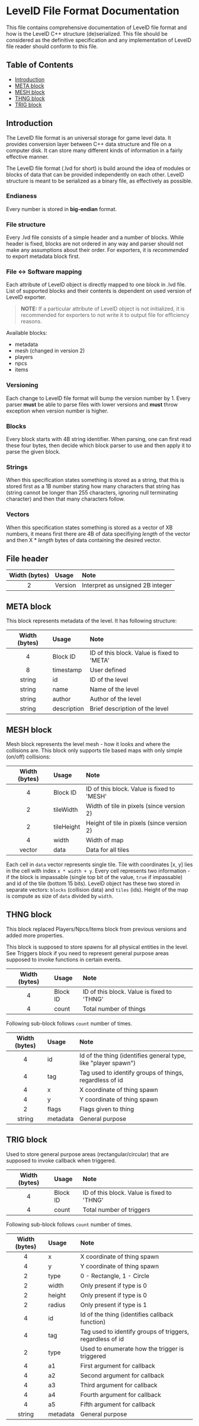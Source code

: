 # LevelD File Format Documentation

This file contains comprehensive documentation of LevelD file format and how is the LevelD C++ structure (de)serialized. This file should be considered as the definitive specification and any implementation of LevelD file reader should conform to this file.

## Table of Contents

 * [Introduction](#introduction)
 * [META block](#meta-block)
 * [MESH block](#mesh-block)
 * [THNG block](#thng-block)
 * [TRIG block](#trig-block)

## Introduction

The LevelD file format is an universal storage for game level data. It provides conversion layer between C++ data structure and file on a computer disk. It can store many different kinds of information in a fairly effective manner.

The LevelD file format (.lvd for short) is build around the idea of modules or blocks of data that can be provided independently on each other. LevelD structure is meant to be serialized as a binary file, as effectively as possible.

### Endianess

Every number is stored in **big-endian** format.

### File structure

Every .lvd file consists of a simple header and a number of blocks. While header is fixed, blocks are not ordered in any way and parser should not make any assumptions about their order. For exporters, it is _recommended_ to export metadata block first.

### File <-> Software mapping

Each attribute of LevelD object is directly mapped to one block in .lvd file. List of supported blocks and their contents is dependent on used version of LevelD exporter.

 > **NOTE:** If a particular attribute of LevelD object is not initialized, it is recommended for exporters to not write it to output file for efficiency reasons.

Available blocks:

 * metadata
 * mesh (changed in version 2)
 * players
 * npcs
 * items

### Versioning

Each change to LevelD file format will bump the version number by 1. Every parser **must** be able to parse files with lower versions and **must** throw exception when version number is higher.

### Blocks

Every block starts with 4B string identifier. When parsing, one can first read these four bytes, then decide which block parser to use and then apply it to parse the given block.

### Strings

When this specification states something is stored as a string, that this is stored first as a 1B number stating how many characters that string has (string cannot be longer than 255 characters, ignoring null terminating character) and then that many characters follow.

### Vectors

When this specification states something is stored as a vector of XB numbers, it means first there are 4B of data specifiying *length* of the vector and then X * *length* bytes of data containing the desired vector.

## File header

| Width (bytes) | Usage   | Note |
| :-----------: | :----   | :--- |
| 2             | Version | Interpret as unsigned 2B integer |

## META block

This block represents metadata of the level. It has following structure:

| Width (bytes) | Usage | Note |
| :-----------: | :---- | :--- |
| 4             | Block ID    | ID of this block. Value is fixed to 'META' |
| 8             | timestamp | User defined |
| string        | id    | ID of the level |
| string        | name  | Name of the level |
| string        | author | Author of the level |
| string        | description | Brief description of the level |

## MESH block

Mesh block represents the level mesh - how it looks and where the collisions are. This block only supports tile based maps with only simple (on/off) collisions:

| Width (bytes) | Usage | Note |
| :-----------: | :---- | :--- |
| 4             | Block ID    | ID of this block. Value is fixed to 'MESH' |
| 2             | tileWidth | Width of tile in pixels (since version 2) |
| 2             | tileHeight | Height of tile in pixels (since version 2) |
| 4             | width | Width of map |
| vector        | data | Data for all tiles |

Each cell in `data` vector represents single tile. Tile with coordinates [x, y] lies in the cell with index `x * width + y`. Every cell represents two information - if the block is impassable (single top bit of the value, `true` if impassable) and id of the tile (bottom 15 bits). LevelD object has these two stored in separate vectors: `blocks` (collision data) and `tiles` (ids). Height of the map is compute as size of `data` divided by `width`.

## THNG block

This block replaced Players/Npcs/Items block from previous versions and added more properties.

This block is supposed to store spawns for all physical entities in the level. See Triggers block if you need to represent general purpose areas supposed to invoke functions in certain events.

| Width (bytes) | Usage | Note |
| :-----------: | :---- | :--- |
| 4             | Block ID    | ID of this block. Value is fixed to 'THNG' |
| 4             | count | Total number of things |

Following sub-block follows `count` number of times.

| Width (bytes) | Usage | Note |
| :-----------: | :---- | :--- |
| 4             | id | Id of the thing (identifies general type, like "player spawn") |
| 4             | tag | Tag used to identify groups of things, regardless of id |
| 4             | x  | X coordinate of thing spawn |
| 4             | y  | Y coordinate of thing spawn |
| 2             | flags  | Flags given to thing |
| string		| metadata | General purpose |

## TRIG block

Used to store general purpose areas (rectangular/circular) that are supposed to invoke callback when triggered.

| Width (bytes) | Usage | Note |
| :-----------: | :---- | :--- |
| 4             | Block ID    | ID of this block. Value is fixed to 'THNG' |
| 4             | count | Total number of triggers |

Following sub-block follows `count` number of times.

| Width (bytes) | Usage | Note |
| :-----------: | :---- | :--- |
| 4             | x  | X coordinate of thing spawn |
| 4             | y  | Y coordinate of thing spawn |
| 2             | type  | 0 - Rectangle, 1 - Circle |
| 2				| width | Only present if type is 0 |
| 2				| height | Only present if type is 0 |
| 2				| radius | Only present if type is 1 |
| 4             | id | Id of the thing (identifies callback function) |
| 4             | tag | Tag used to identify groups of triggers, regardless of id |
| 2				| type | Used to enumerate how the trigger is triggered |
| 4             | a1 | First argument for callback |
| 4             | a2 | Second argument for callback |
| 4             | a3 | Third argument for callback |
| 4             | a4 | Fourth argument for callback |
| 4             | a5 | Fifth argument for callback |
| string		| metadata | General purpose |
